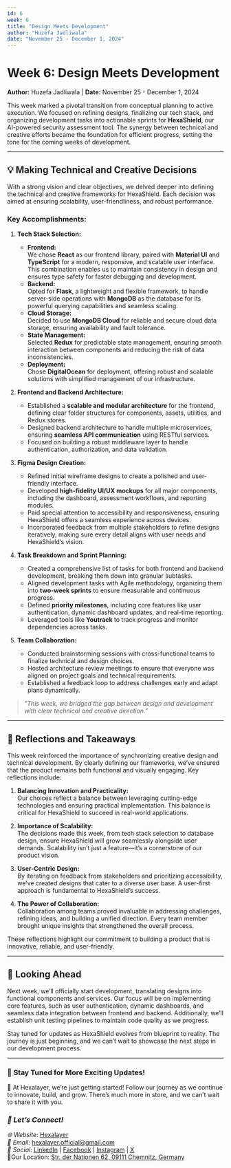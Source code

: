 ```yaml
---
id: 6
week: 6
title: "Design Meets Development"
author: "Huzefa Jadliwala"
date: "November 25 - December 1, 2024"
---
```


# Week 6: Design Meets Development  

**Author:** Huzefa Jadliwala | **Date:** November 25 - December 1, 2024  

This week marked a pivotal transition from conceptual planning to active execution. We focused on refining designs, finalizing our tech stack, and organizing development tasks into actionable sprints for **HexaShield**, our AI-powered security assessment tool. The synergy between technical and creative efforts became the foundation for efficient progress, setting the tone for the coming weeks of development.  

---

## 💡 **Making Technical and Creative Decisions**  

With a strong vision and clear objectives, we delved deeper into defining the technical and creative frameworks for HexaShield. Each decision was aimed at ensuring scalability, user-friendliness, and robust performance.  

### Key Accomplishments:  

1. **Tech Stack Selection:**  
   - **Frontend:**  
     We chose **React** as our frontend library, paired with **Material UI** and **TypeScript** for a modern, responsive, and scalable user interface. This combination enables us to maintain consistency in design and ensures type safety for faster debugging and development.  
   - **Backend:**  
     Opted for **Flask**, a lightweight and flexible framework, to handle server-side operations with **MongoDB** as the database for its powerful querying capabilities and seamless scaling.  
   - **Cloud Storage:**  
     Decided to use **MongoDB Cloud** for reliable and secure cloud data storage, ensuring availability and fault tolerance.  
   - **State Management:**  
     Selected **Redux** for predictable state management, ensuring smooth interaction between components and reducing the risk of data inconsistencies.  
   - **Deployment:**  
     Chose **DigitalOcean** for deployment, offering robust and scalable solutions with simplified management of our infrastructure.  

2. **Frontend and Backend Architecture:**  
   - Established a **scalable and modular architecture** for the frontend, defining clear folder structures for components, assets, utilities, and Redux stores.  
   - Designed backend architecture to handle multiple microservices, ensuring **seamless API communication** using RESTful services.  
   - Focused on building a robust middleware layer to handle authentication, authorization, and data validation.  

3. **Figma Design Creation:**  
   - Refined initial wireframe designs to create a polished and user-friendly interface.  
   - Developed **high-fidelity UI/UX mockups** for all major components, including the dashboard, assessment workflows, and reporting modules.  
   - Paid special attention to accessibility and responsiveness, ensuring HexaShield offers a seamless experience across devices.  
   - Incorporated feedback from multiple stakeholders to refine designs iteratively, making sure every detail aligns with user needs and HexaShield’s vision.  

4. **Task Breakdown and Sprint Planning:**  
   - Created a comprehensive list of tasks for both frontend and backend development, breaking them down into granular subtasks.  
   - Aligned development tasks with Agile methodology, organizing them into **two-week sprints** to ensure measurable and continuous progress.  
   - Defined **priority milestones**, including core features like user authentication, dynamic dashboard updates, and real-time reporting.  
   - Leveraged tools like **Youtrack** to track progress and monitor dependencies across tasks.  

5. **Team Collaboration:**  
   - Conducted brainstorming sessions with cross-functional teams to finalize technical and design choices.  
   - Hosted architecture review meetings to ensure that everyone was aligned on project goals and technical requirements.  
   - Established a feedback loop to address challenges early and adapt plans dynamically.  

> _"This week, we bridged the gap between design and development with clear technical and creative direction."_  

---

## 🎉 **Reflections and Takeaways**  

This week reinforced the importance of synchronizing creative design and technical development. By clearly defining our frameworks, we’ve ensured that the product remains both functional and visually engaging. Key reflections include:  

1. **Balancing Innovation and Practicality:**  
   Our choices reflect a balance between leveraging cutting-edge technologies and ensuring practical implementation. This balance is critical for HexaShield to succeed in real-world applications.  

2. **Importance of Scalability:**  
   The decisions made this week, from tech stack selection to database design, ensure HexaShield will grow seamlessly alongside user demands. Scalability isn’t just a feature—it’s a cornerstone of our product vision.  

3. **User-Centric Design:**  
   By iterating on feedback from stakeholders and prioritizing accessibility, we’ve created designs that cater to a diverse user base. A user-first approach is fundamental to HexaShield’s success.  

4. **The Power of Collaboration:**  
   Collaboration among teams proved invaluable in addressing challenges, refining ideas, and building a unified direction. Every team member brought unique insights that strengthened the overall process.  

These reflections highlight our commitment to building a product that is innovative, reliable, and user-friendly.  

---

## 🚀 **Looking Ahead**  

Next week, we’ll officially start development, translating designs into functional components and services. Our focus will be on implementing core features, such as user authentication, dynamic dashboards, and seamless data integration between frontend and backend. Additionally, we’ll establish unit testing pipelines to maintain code quality as we progress.  

Stay tuned for updates as HexaShield evolves from blueprint to reality. The journey is just beginning, and we can’t wait to showcase the next steps in our development process.  

---

### 🚀 Stay Tuned for More Exciting Updates!  

🌟 At Hexalayer, we’re just getting started! Follow our journey as we continue to innovate, build, and grow. There’s much more in store, and we can’t wait to share it with you.  

### _💬 Let’s Connect!_  

_🌐 Website:_ [Hexalayer](https://hexalayer.vercel.app/)  
_📧 Email:_ hexalayer.official@gmail.com  
_📱 Social:_ [LinkedIn](https://linkedin.com/company/hexalayer-ln) | [Facebook](https://www.facebook.com/profile.php?id=61568292851414) | [Instagram](https://instagram.com/hexalayer) | [X](https://x.com/hexalayer_x)  
📍Our Location: [Str. der Nationen 62, 09111 Chemnitz, Germany](https://www.google.com/maps?q=Str.+der+Nationen+62,+09111+Chemnitz,+Germany)  
